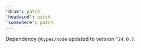 ```yaml
---
'dram': patch
'headwind': patch
'somewhere': patch
---
```

Dependency `@types/node` updated to version `^24.0.7`.
